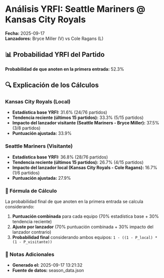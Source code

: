 # Análisis YRFI: Seattle Mariners @ Kansas City Royals

**Fecha:** 2025-09-17  
**Lanzadores:** Bryce Miller (V) vs Cole Ragans (L)

## 📊 Probabilidad YRFI del Partido

**Probabilidad de que anoten en la primera entrada:** 52.3%

## 🔍 Explicación de los Cálculos

### Kansas City Royals (Local)
- **Estadística base YRFI:** 31.6% (24/76 partidos)
- **Tendencia reciente (últimos 15 partidos):** 33.3% (5/15 partidos)
- **Impacto del lanzador visitante (Seattle Mariners - Bryce Miller):** 37.5% (3/8 partidos)
- **Puntuación ajustada:** 33.9%

### Seattle Mariners (Visitante)
- **Estadística base YRFI:** 36.8% (28/76 partidos)
- **Tendencia reciente (últimos 15 partidos):** 26.7% (4/15 partidos)
- **Impacto del lanzador local (Kansas City Royals - Cole Ragans):** 16.7% (1/6 partidos)
- **Puntuación ajustada:** 27.9%

### 📝 Fórmula de Cálculo

La probabilidad final de que anoten en la primera entrada se calcula considerando:
1. **Puntuación combinada** para cada equipo (70% estadística base + 30% tendencia reciente)
2. **Ajuste por lanzador** (70% puntuación combinada + 30% impacto del lanzador contrario)
3. **Probabilidad final** considerando ambos equipos: `1 - ((1 - P_local) * (1 - P_visitante))`

### 📌 Notas Adicionales

- **Generado el:** 2025-09-17 13:21:32
- **Fuente de datos:** season_data.json
